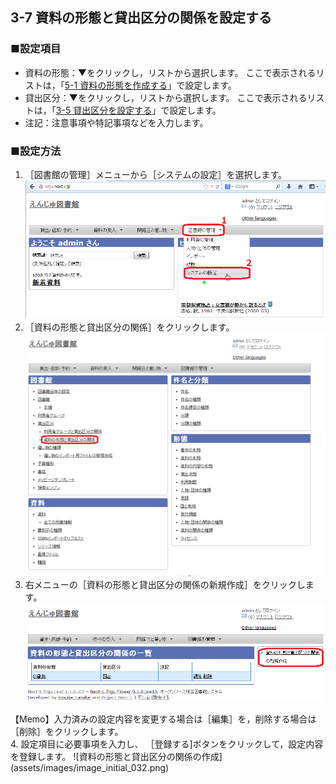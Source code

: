 3-7 資料の形態と貸出区分の関係を設定する
----------------------------------------

### ■設定項目

* 資料の形態：▼をクリックし，リストから選択します。
ここで表示されるリストは，「[5-1 資料の形態を作成する](#span5-1-)」で設定します。
* 貸出区分：▼をクリックし，リストから選択します。
ここで表示されるリストは，「[3-5 貸出区分を設定する](#span3-5-)」で設定します。
* 注記：注意事項や特記事項などを入力します。

### ■設定方法

1. ［図書館の管理］メニューから［システムの設定］を選択します。  
   ![システムの設定](assets/images/image_system_setup.png)
2. ［資料の形態と貸出区分の関係］をクリックします。  
   ![資料の形態と貸出区分の関係の設定](assets/images/image_initial_031_0.png)
3. 右メニューの［資料の形態と貸出区分の関係の新規作成］をクリックします。  
   ![資料の形態と貸出区分の関係の新規作成](assets/images/image_initial_031.png)
<div class="alert alert-info">
   【Memo】入力済みの設定内容を変更する場合は［編集］を，削除する場合は［削除］をクリックします。
   </div>
4. 設定項目に必要事項を入力し、
   ［登録する]ボタンをクリックして，設定内容を登録します。  
   ![資料の形態と貸出区分の関係の作成](assets/images/image_initial_032.png)

